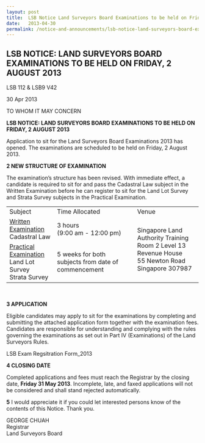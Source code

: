 ```yaml
---
layout: post
title:  LSB Notice Land Surveyors Board Examinations to be held on Friday 2 August 2013
date:   2013-04-30
permalink: /notice-and-announcements/lsb-notice-land-surveyors-board-examinations-to-be-held-on-friday-2-august-2013
---
```


LSB NOTICE: LAND SURVEYORS BOARD EXAMINATIONS TO BE HELD ON FRIDAY, 2 AUGUST 2013
---

LSB 112 & LSB9 V42

30 Apr 2013

TO WHOM IT MAY CONCERN

**LSB NOTICE: LAND SURVEYORS BOARD EXAMINATIONS TO BE HELD ON FRIDAY, 2 AUGUST 2013**

Application to sit for the Land Surveyors Board Examinations 2013 has opened. The examinations are scheduled to be held on Friday, 2 August 2013.

**2  NEW STRUCTURE OF EXAMINATION**

The examination’s structure has been revised. With immediate effect, a candidate is required to sit for and pass the Cadastral Law subject in the Written Examination before he can register to sit for the Land Lot Survey and Strata Survey subjects in the Practical Examination.

<table>
  <tr>
    <td>Subject</td>
    <td>Time Allocated</td>
    <td>Venue</td>
  </tr>
  <tr>
    <td><u>Written Examination</u><br>Cadastral Law</td>
    <td>3 hours<br>(9:00 am - 12:00 pm)</td>
    <td rowspan="2">
      Singapore Land Authority Training Room 2 Level 13<br>
      Revenue House<br>
      55 Newton Road<br>
      Singapore 307987</td>
  </tr>
  <tr>
    <td><u>Practical Examination</u><br>Land Lot Survey<br>Strata Survey</td>
    <td>5 weeks for both subjects from date of commencement</td>
  </tr>
</table><br>

**3  APPLICATION**

Eligible candidates may apply to sit for the examinations by completing and submitting the attached application form together with the examination fees. Candidates are responsible for understanding and complying with the rules governing the examinations as set out in Part IV (Examinations) of the Land Surveyors Rules.

LSB Exam Regsitration Form_2013

**4  CLOSING DATE**

Completed applications and fees must reach the Registrar by the closing date, **Friday 31 May 2013**. Incomplete, late, and faxed applications will not be considered and shall stand rejected automatically.

**5**   I would appreciate it if you could let interested persons know of the contents of this Notice. Thank you.

GEORGE CHUAH<br>
Registrar<br>
Land Surveyors Board
